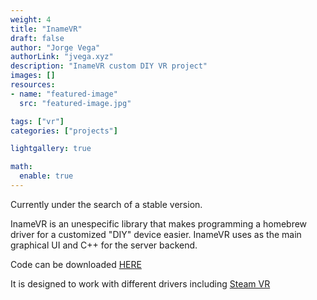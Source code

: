 ```yaml
---
weight: 4
title: "InameVR"
draft: false
author: "Jorge Vega"
authorLink: "jvega.xyz"
description: "InameVR custom DIY VR project"
images: []
resources:
- name: "featured-image"
  src: "featured-image.jpg"

tags: ["vr"]
categories: ["projects"]

lightgallery: true

math:
  enable: true
---
```



Currently under the search of a stable version.

InameVR is an unespecific library that makes programming a homebrew driver for a customized "DIY" device easier.
InameVR uses as the main graphical UI and C++ for the server backend.



Code can be downloaded [HERE](https://github.com/rattata2me/InameVR)

It is designed to work with different drivers including [Steam VR](https://github.com/rattata2me/CustomVRBridge)


